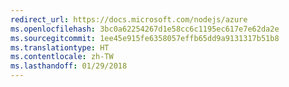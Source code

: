 ```yaml
---
redirect_url: https://docs.microsoft.com/nodejs/azure
ms.openlocfilehash: 3bc0a62254267d1e58cc6c1195ec617e7e62da2e
ms.sourcegitcommit: 1ee45e915fe6358057effb65dd9a9131317b51b8
ms.translationtype: HT
ms.contentlocale: zh-TW
ms.lasthandoff: 01/29/2018
---
```

